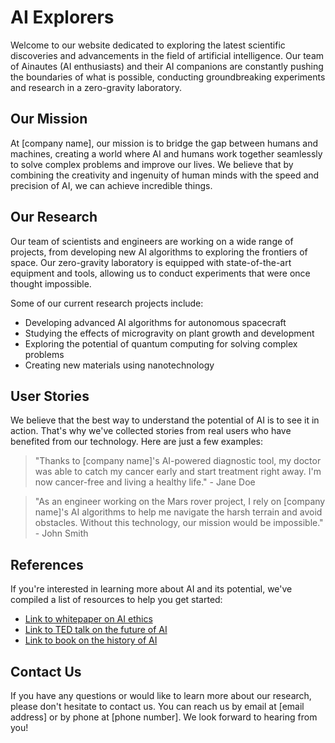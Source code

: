 <!--font:Montserrat-->

# AI Explorers

Welcome to our website dedicated to exploring the latest scientific discoveries and advancements in the field of artificial intelligence. Our team of Ainautes (AI enthusiasts) and their AI companions are constantly pushing the boundaries of what is possible, conducting groundbreaking experiments and research in a zero-gravity laboratory.

## Our Mission

At [company name], our mission is to bridge the gap between humans and machines, creating a world where AI and humans work together seamlessly to solve complex problems and improve our lives. We believe that by combining the creativity and ingenuity of human minds with the speed and precision of AI, we can achieve incredible things.

## Our Research

Our team of scientists and engineers are working on a wide range of projects, from developing new AI algorithms to exploring the frontiers of space. Our zero-gravity laboratory is equipped with state-of-the-art equipment and tools, allowing us to conduct experiments that were once thought impossible.

Some of our current research projects include:

- Developing advanced AI algorithms for autonomous spacecraft
- Studying the effects of microgravity on plant growth and development
- Exploring the potential of quantum computing for solving complex problems
- Creating new materials using nanotechnology

## User Stories

We believe that the best way to understand the potential of AI is to see it in action. That's why we've collected stories from real users who have benefited from our technology. Here are just a few examples:

> "Thanks to [company name]'s AI-powered diagnostic tool, my doctor was able to catch my cancer early and start treatment right away. I'm now cancer-free and living a healthy life." - Jane Doe

> "As an engineer working on the Mars rover project, I rely on [company name]'s AI algorithms to help me navigate the harsh terrain and avoid obstacles. Without this technology, our mission would be impossible." - John Smith

## References

If you're interested in learning more about AI and its potential, we've compiled a list of resources to help you get started:

- [Link to whitepaper on AI ethics](#)
- [Link to TED talk on the future of AI](#)
- [Link to book on the history of AI](#)

## Contact Us

If you have any questions or would like to learn more about our research, please don't hesitate to contact us. You can reach us by email at [email address] or by phone at [phone number]. We look forward to hearing from you!

<!--

Write me content for website with wallpaper which alt text is:

"Ainautes and their AI companions conducting experiments in a zero-gravity laboratory, with colorful chemicals and particles floating all around them."

The name/title of the page should not be 1:1 copy of the alt text but rather a real content of the website which is using this wallpaper.

- Use markdown format 
- Start with heading
- Heading should be short and concise
- The content should look like a real website 
- The website should not be about the wallpaper, wallpaper is just a related background
- Heading should be contain work "wallpaper" or "background"
- Include real sections like references, contact, user stories, etc. use things relevant to the page purpose.
- Feel free to use structure like headings, bullets, numbering, blockquotes, paragraphs, horizontal lines, etc.
- You can use formatting like bold or _italic_
- You can include UTF-8 emojis
- Links should be only #hash anchors (and you can refer to the document itself)
- Do not include images


---


# Exploring the Frontiers of Science with AI Companions

Welcome to our website dedicated to exploring the latest scientific discoveries and advancements in the field of artificial intelligence. Our team of Ainautes (AI enthusiasts) and their AI companions are constantly pushing the boundaries of what is possible, conducting groundbreaking experiments and research in a zero-gravity laboratory.

## Our Mission

At [company name], our mission is to bridge the gap between humans and machines, creating a world where AI and humans work together seamlessly to solve complex problems and improve our lives. We believe that by combining the creativity and ingenuity of human minds with the speed and precision of AI, we can achieve incredible things.

## Our Research

Our team of scientists and engineers are working on a wide range of projects, from developing new AI algorithms to exploring the frontiers of space. Our zero-gravity laboratory is equipped with state-of-the-art equipment and tools, allowing us to conduct experiments that were once thought impossible.

Some of our current research projects include:

- Developing advanced AI algorithms for autonomous spacecraft
- Studying the effects of microgravity on plant growth and development
- Exploring the potential of quantum computing for solving complex problems
- Creating new materials using nanotechnology

## User Stories

We believe that the best way to understand the potential of AI is to see it in action. That's why we've collected stories from real users who have benefited from our technology. Here are just a few examples:

> "Thanks to [company name]'s AI-powered diagnostic tool, my doctor was able to catch my cancer early and start treatment right away. I'm now cancer-free and living a healthy life." - Jane Doe

> "As an engineer working on the Mars rover project, I rely on [company name]'s AI algorithms to help me navigate the harsh terrain and avoid obstacles. Without this technology, our mission would be impossible." - John Smith

## References

If you're interested in learning more about AI and its potential, we've compiled a list of resources to help you get started:

- [Link to whitepaper on AI ethics](#)
- [Link to TED talk on the future of AI](#)
- [Link to book on the history of AI](#)

## Contact Us

If you have any questions or would like to learn more about our research, please don't hesitate to contact us. You can reach us by email at [email address] or by phone at [phone number]. We look forward to hearing from you!


---


Write me a Google font which is best fitting for the website.

Pick from the list:
- Lato
- Lobster
- Barlow Condensed
- Raleway
- Orbitron
- Alegreya
- Cormorant Garamond
- Exo 2
- Cinzel
- Cinzel Decorative
- Playfair Display
- Open Sans
- Roboto
- Poppins
- Montserrat
- Creepster
- Futura
- Inter
- IBM Plex Sans
- Dancing Script
- Cabin
- Great Vibes


Write just the font name nothing else.


---


Montserrat

-->
